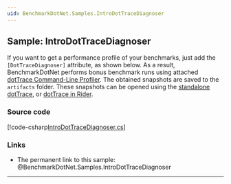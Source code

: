 ```yaml
---
uid: BenchmarkDotNet.Samples.IntroDotTraceDiagnoser
---
```


## Sample: IntroDotTraceDiagnoser

If you want to get a performance profile of your benchmarks, just add the `[DotTraceDiagnoser]` attribute, as shown below.
As a result, BenchmarkDotNet performs bonus benchmark runs using attached
  [dotTrace Command-Line Profiler](https://www.jetbrains.com/help/profiler/Performance_Profiling__Profiling_Using_the_Command_Line.html).
The obtained snapshots are saved to the `artifacts` folder.
These snapshots can be opened using the [standalone dotTrace](https://www.jetbrains.com/profiler/),
  or [dotTrace in Rider](https://www.jetbrains.com/help/rider/Performance_Profiling.html).

### Source code

[!code-csharp[IntroDotTraceDiagnoser.cs](../../../samples/BenchmarkDotNet.Samples/IntroDotTraceDiagnoser.cs)]

### Links

* The permanent link to this sample: @BenchmarkDotNet.Samples.IntroDotTraceDiagnoser

---